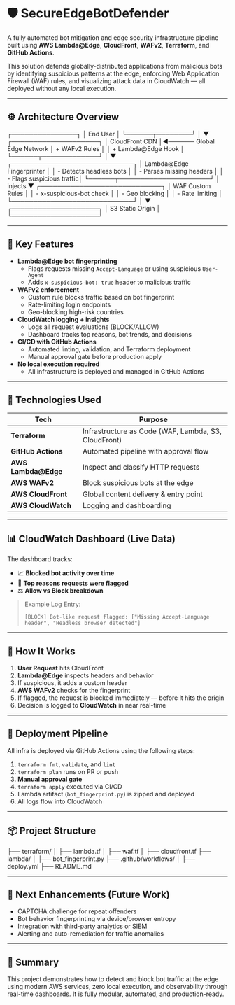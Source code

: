 # 🛡️ SecureEdgeBotDefender

A fully automated bot mitigation and edge security infrastructure pipeline built using **AWS Lambda@Edge**, **CloudFront**, **WAFv2**, **Terraform**, and **GitHub Actions**.

This solution defends globally-distributed applications from malicious bots by identifying suspicious patterns at the edge, enforcing Web Application Firewall (WAF) rules, and visualizing attack data in CloudWatch — all deployed without any local execution.

---

## ⚙️ Architecture Overview

┌───────────────┐ │ End User │ └──────┬────────┘ │ ▼ ┌────────────────────┐ │ CloudFront CDN │◄────── Global Edge Network │ + WAFv2 Rules │ │ + Lambda@Edge Hook │ └──────┬─────────────┘ │ ▼ ┌────────────────────────────┐ │ Lambda@Edge Fingerprinter │ │ - Detects headless bots │ │ - Parses missing headers │ │ - Flags suspicious traffic│ └──────┬─────────────────────┘ │ injects ▼ ┌────────────────────────────┐ │ WAF Custom Rules │ │ - x-suspicious-bot check │ │ - Geo blocking │ │ - Rate limiting │ └────────────────────────────┘ │ ▼ ┌────────────────────┐ │ S3 Static Origin │ └────────────────────┘

---

## 🔐 Key Features

- **Lambda@Edge bot fingerprinting**
  - Flags requests missing `Accept-Language` or using suspicious `User-Agent`
  - Adds `x-suspicious-bot: true` header to malicious traffic
- **WAFv2 enforcement**
  - Custom rule blocks traffic based on bot fingerprint
  - Rate-limiting login endpoints
  - Geo-blocking high-risk countries
- **CloudWatch logging + insights**
  - Logs all request evaluations (BLOCK/ALLOW)
  - Dashboard tracks top reasons, bot trends, and decisions
- **CI/CD with GitHub Actions**
  - Automated linting, validation, and Terraform deployment
  - Manual approval gate before production apply
- **No local execution required**
  - All infrastructure is deployed and managed in GitHub Actions

---

## 🧱 Technologies Used

| Tech           | Purpose                               |
|----------------|----------------------------------------|
| **Terraform**  | Infrastructure as Code (WAF, Lambda, S3, CloudFront) |
| **GitHub Actions** | Automated pipeline with approval flow |
| **AWS Lambda@Edge** | Inspect and classify HTTP requests |
| **AWS WAFv2**  | Block suspicious bots at the edge     |
| **AWS CloudFront** | Global content delivery & entry point |
| **AWS CloudWatch** | Logging and dashboarding           |

---

## 📊 CloudWatch Dashboard (Live Data)

The dashboard tracks:

- 📈 **Blocked bot activity over time**
- 🔎 **Top reasons requests were flagged**
- ⚖️ **Allow vs Block breakdown**

> Example Log Entry:
> ```
> [BLOCK] Bot-like request flagged: ["Missing Accept-Language header", "Headless browser detected"]
> ```

---

## 🧪 How It Works

1. **User Request** hits CloudFront
2. **Lambda@Edge** inspects headers and behavior
3. If suspicious, it adds a custom header
4. **AWS WAFv2** checks for the fingerprint
5. If flagged, the request is blocked immediately — before it hits the origin
6. Decision is logged to **CloudWatch** in near real-time

---

## 🚀 Deployment Pipeline

All infra is deployed via GitHub Actions using the following steps:

1. `terraform fmt`, `validate`, and `lint`
2. `terraform plan` runs on PR or push
3. **Manual approval gate**
4. `terraform apply` executed via CI/CD
5. Lambda artifact (`bot_fingerprint.py`) is zipped and deployed
6. All logs flow into CloudWatch

---

## 📦 Project Structure

├── terraform/ │ ├── lambda.tf │ ├── waf.tf │ ├── cloudfront.tf ├── lambda/ │ ├── bot_fingerprint.py ├── .github/workflows/ │ ├── deploy.yml ├── README.md

---

## 🧠 Next Enhancements (Future Work)

- CAPTCHA challenge for repeat offenders
- Bot behavior fingerprinting via device/browser entropy
- Integration with third-party analytics or SIEM
- Alerting and auto-remediation for traffic anomalies

---

## 💬 Summary

This project demonstrates how to detect and block bot traffic at the edge using modern AWS services, zero local execution, and observability through real-time dashboards. It is fully modular, automated, and production-ready.


